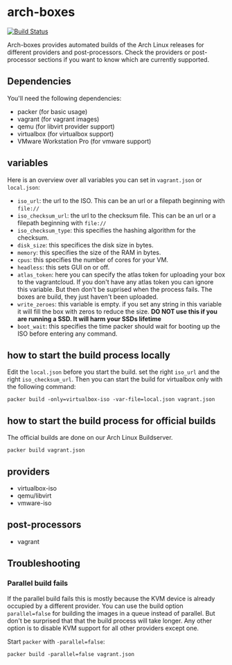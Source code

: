 # arch-boxes
[![Build Status](https://travis-ci.org/archlinux/arch-boxes.svg?branch=master)](https://travis-ci.org/archlinux/arch-boxes)

Arch-boxes provides automated builds of the Arch Linux releases for
different providers and post-processors. Check the providers or post-processor sections if you want to know
which are currently supported.

## Dependencies

You'll need the following dependencies:

* packer (for basic usage)
* vagrant (for vagrant images)
* qemu (for libvirt provider support)
* virtualbox (for virtualbox support)
* VMware Workstation Pro (for vmware support)

## variables
Here is an overview over all variables you can set in `vagrant.json` or
`local.json`:

* `iso_url`: the url to the ISO. This can be an url or a filepath
  beginning with `file://`
* `iso_checksum_url`: the url to the checksum file. This can be an url
  or a filepath beginning with `file://`
* `iso_checksum_type`: this specifies the hashing algorithm for the
  checksum.
* `disk_size`: this specifices the disk size in bytes.
* `memory`: this specifies the size of the RAM in bytes.
* `cpus`: this specifies the number of cores for your VM.
* `headless`: this sets GUI on or off.
* `atlas_token`: here you can specify the atlas token for uploading your
  box to the vagrantcloud. If you don't have any atlas token you can
  ignore this variable. But then don't be suprised when the process
  fails. The boxes are build, they just haven't been uploaded.
* `write_zeroes`: this variable is empty. if you set any string in this
  variable it will fill the box with zeros to reduce the size. **DO NOT
  use this if you are running a SSD. It will harm your SSDs lifetime**
* `boot_wait`: this specifies the time packer should wait for booting up
  the ISO before entering any command.

## how to start the build process locally
Edit the `local.json` before you start the build. set the right
`iso_url` and the right `iso_checksum_url`. Then you can start the build
for virtualbox only with the following command:

`packer build -only=virtualbox-iso -var-file=local.json vagrant.json`

## how to start the build process for official builds
The official builds are done on our Arch Linux Buildserver.

`packer build vagrant.json`

## providers

* virtualbox-iso
* qemu/libvirt
* vmware-iso

## post-processors

* vagrant

## Troubleshooting

### Parallel build fails
If the parallel build fails this is mostly because the KVM device is
already occupied by a different provider. You can use the build option
`parallel=false` for building the images in a queue instead of parallel.
But don't be surprised that that the build process will take longer. Any
other option is to disable KVM support for all other providers except
one.

Start `packer` with `-parallel=false`:

`packer build -parallel=false vagrant.json`
